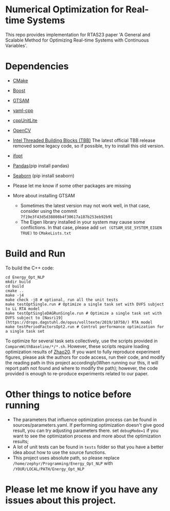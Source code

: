 # Numerical Optimization for Real-time Systems
This repo provides implementation for RTAS23 paper 'A General and Scalable Method for Optimizing
Real-time Systems with Continuous Variables'.

# Dependencies
- [CMake](https://cmake.org/download/)
- [Boost](https://www.boost.org/users/download/)
- [GTSAM](https://github.com/borglab/gtsam)
- [yaml-cpp](https://github.com/jbeder/yaml-cpp)
- [cppUnitLite](https://github.com/anonymousUser666666/CppUnitLite)
- [OpenCV](https://docs.opencv.org/4.x/d7/d9f/tutorial_linux_install.html)
- [Intel Threaded Building Blocks (TBB)](https://github.com/wjakob/tbb) The latest official TBB release removed some legacy code, so if possible, try to install this old version.
- [ifopt](https://github.com/ethz-adrl/ifopt)
- [Pandas](https://pandas.pydata.org/getting_started.html)(pip install pandas)
- [Seaborn](https://seaborn.pydata.org/installing.html) (pip install seaborn)
- Please let me know if some other packages are missing

- More about installing GTSAM
    - Sometimes the latest version may not work well, in that case, consider using the commit `7f19e3f43d5d38808b4f30617a187b253eb92b91`
    - The Eigen library installed in your system may cause some conflictions. In that case, please add `set (GTSAM_USE_SYSTEM_EIGEN TRUE)` to `CMakeLists.txt` 


# Build and Run
To build the C++ code:
```
cd Energy_Opt_NLP
mkdir build
cd build
cmake ..
make -j4
make check -j8 # optional, run all the unit tests
make testOptSingle.run # Optimize a single task set with DVFS subject to LL RTA model
make testOptSingleDAGRunSingle.run # Optimize a single task set with DVFS subject to [Nasri19](https://drops.dagstuhl.de/opus/volltexte/2019/10758/) RTA model
make testPeriodFactorsOpt2.run # Control performance optimization for a single task set
```

To optimize for several task sets collectively, use the scripts provided in `CompareWithBaseline/*/*.sh`. However, these scripts require loading optimization results of [Zhao20](https://ieeexplore.ieee.org/document/9355563). If you want to fully reproduce experiment figures, please ask the authors for code access, run their code, and modify the reading path in this project accordingly(When running our this, it will report path not found and where to modify the path); however, the code provided is enough to re-produce experiments related to our paper. 


# Other things to notice before running
- The parameters that influence optimization process can be found in sources/parameters.yaml. If performing optimization doesn't give good result, you can try adjusting parameters there. set `debugMode=1` if you want to see the optimization process and more about the optimization results;
- A lot of unit tests can be found in `tests` folder so that you have a better idea about how to use the source functions.
- This project uses absolute path, so please replace `/home/zephyr/Programming/Energy_Opt_NLP` with `/YOUR/LOCAL/PATH/Energy_Opt_NLP`

# Please let me know if you have any issues about this project.
